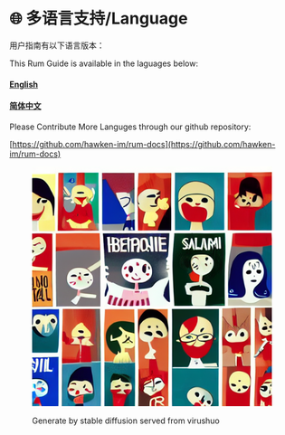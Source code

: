# 🌐 多语言支持/Language

用户指南有以下语言版本：

This Rum Guide is available in the laguages below:

#### [English](https://app.gitbook.com/o/9SHKDQEDtnG5hKH7k38f/s/6EQV9f4Sw1meDmmcnZow/)

#### [简体中文](https://app.gitbook.com/o/9SHKDQEDtnG5hKH7k38f/s/216qTN0ijD75fWVlhcBs/)



Please Contribute More Languges through our github repository:

[https://github.com/hawken-im/rum-docs](https://github.com/hawken-im/rum-docs)

<figure><img src="../.gitbook/assets/image (2).png" alt=""><figcaption><p>Generate by stable diffusion served from virushuo</p></figcaption></figure>
